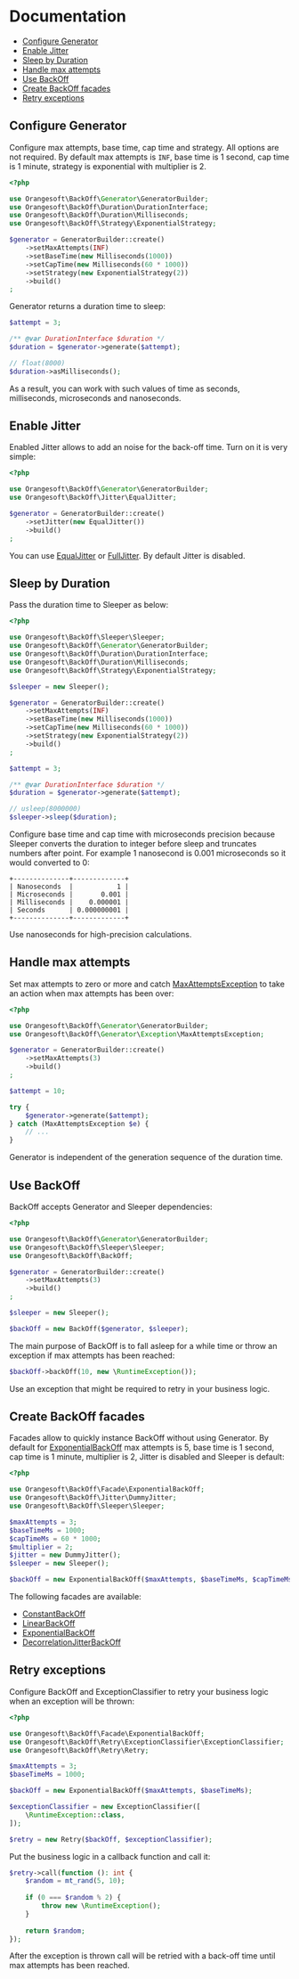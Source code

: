 # Documentation

- [Configure Generator](#configure-generator)
- [Enable Jitter](#enable-jitter)
- [Sleep by Duration](#sleep-by-duration)
- [Handle max attempts](#handle-max-attempts)
- [Use BackOff](#use-backoff)
- [Create BackOff facades](#create-backoff-facades)
- [Retry exceptions](#retry-exceptions)

## Configure Generator

Configure max attempts, base time, cap time and strategy. All options are not required. By default max attempts is `INF`, base time is 1 second, cap time is 1 minute, strategy is exponential with multiplier is 2.

```php
<?php

use Orangesoft\BackOff\Generator\GeneratorBuilder;
use Orangesoft\BackOff\Duration\DurationInterface;
use Orangesoft\BackOff\Duration\Milliseconds;
use Orangesoft\BackOff\Strategy\ExponentialStrategy;

$generator = GeneratorBuilder::create()
    ->setMaxAttempts(INF)
    ->setBaseTime(new Milliseconds(1000))
    ->setCapTime(new Milliseconds(60 * 1000))
    ->setStrategy(new ExponentialStrategy(2))
    ->build()
;
```

Generator returns a duration time to sleep:

```php
$attempt = 3;

/** @var DurationInterface $duration */
$duration = $generator->generate($attempt);

// float(8000)
$duration->asMilliseconds();
```

As a result, you can work with such values of time as seconds, milliseconds, microseconds and nanoseconds.

## Enable Jitter

Enabled Jitter allows to add an noise for the back-off time. Turn on it is very simple:

```php
<?php

use Orangesoft\BackOff\Generator\GeneratorBuilder;
use Orangesoft\BackOff\Jitter\EqualJitter;

$generator = GeneratorBuilder::create()
    ->setJitter(new EqualJitter())
    ->build()
;
```

You can use [EqualJitter](../src/Jitter/EqualJitter.php) or [FullJitter](../src/Jitter/FullJitter.php). By default Jitter is disabled.

## Sleep by Duration

Pass the duration time to Sleeper as below:

```php
<?php

use Orangesoft\BackOff\Sleeper\Sleeper;
use Orangesoft\BackOff\Generator\GeneratorBuilder;
use Orangesoft\BackOff\Duration\DurationInterface;
use Orangesoft\BackOff\Duration\Milliseconds;
use Orangesoft\BackOff\Strategy\ExponentialStrategy;

$sleeper = new Sleeper();

$generator = GeneratorBuilder::create()
    ->setMaxAttempts(INF)
    ->setBaseTime(new Milliseconds(1000))
    ->setCapTime(new Milliseconds(60 * 1000))
    ->setStrategy(new ExponentialStrategy(2))
    ->build()
;

$attempt = 3;

/** @var DurationInterface $duration */
$duration = $generator->generate($attempt);

// usleep(8000000)
$sleeper->sleep($duration);
```

Configure base time and cap time with microseconds precision because Sleeper converts the duration to integer before sleep and truncates numbers after point. For example 1 nanosecond is 0.001 microseconds so it would converted to 0:

```text
+--------------+-------------+
| Nanoseconds  |           1 |
| Microseconds |       0.001 |
| Milliseconds |    0.000001 |
| Seconds      | 0.000000001 |
+--------------+-------------+
```

Use nanoseconds for high-precision calculations.

## Handle max attempts

Set max attempts to zero or more and catch [MaxAttemptsException](../src/Generator/Exception/MaxAttemptsException.php) to take an action when max attempts has been over:

```php
<?php

use Orangesoft\BackOff\Generator\GeneratorBuilder;
use Orangesoft\BackOff\Generator\Exception\MaxAttemptsException;

$generator = GeneratorBuilder::create()
    ->setMaxAttempts(3)
    ->build()
;

$attempt = 10;

try {
    $generator->generate($attempt);
} catch (MaxAttemptsException $e) {
    // ...
}
```

Generator is independent of the generation sequence of the duration time.

## Use BackOff

BackOff accepts Generator and Sleeper dependencies:

```php
<?php

use Orangesoft\BackOff\Generator\GeneratorBuilder;
use Orangesoft\BackOff\Sleeper\Sleeper;
use Orangesoft\BackOff\BackOff;

$generator = GeneratorBuilder::create()
    ->setMaxAttempts(3)
    ->build()
;

$sleeper = new Sleeper();

$backOff = new BackOff($generator, $sleeper);
```

The main purpose of BackOff is to fall asleep for a while time or throw an exception if max attempts has been reached:

```php
$backOff->backOff(10, new \RuntimeException());
```

Use an exception that might be required to retry in your business logic.

## Create BackOff facades

Facades allow to quickly instance BackOff without using Generator. By default for [ExponentialBackOff](../src/Facade/ExponentialBackOff.php) max attempts is 5, base time is 1 second, cap time is 1 minute, multiplier is 2, Jitter is disabled and Sleeper is default:

```php
<?php

use Orangesoft\BackOff\Facade\ExponentialBackOff;
use Orangesoft\BackOff\Jitter\DummyJitter;
use Orangesoft\BackOff\Sleeper\Sleeper;

$maxAttempts = 3;
$baseTimeMs = 1000;
$capTimeMs = 60 * 1000;
$multiplier = 2;
$jitter = new DummyJitter();
$sleeper = new Sleeper();

$backOff = new ExponentialBackOff($maxAttempts, $baseTimeMs, $capTimeMs, $multiplier, $jitter, $sleeper);
```

The following facades are available:

- [ConstantBackOff](../src/Facade/ConstantBackOff.php)
- [LinearBackOff](../src/Facade/LinearBackOff.php)
- [ExponentialBackOff](../src/Facade/ExponentialBackOff.php)
- [DecorrelationJitterBackOff](../src/Facade/DecorrelationJitterBackOff.php)

## Retry exceptions

Configure BackOff and ExceptionClassifier to retry your business logic when an exception will be thrown:

```php
<?php

use Orangesoft\BackOff\Facade\ExponentialBackOff;
use Orangesoft\BackOff\Retry\ExceptionClassifier\ExceptionClassifier;
use Orangesoft\BackOff\Retry\Retry;

$maxAttempts = 3;
$baseTimeMs = 1000;

$backOff = new ExponentialBackOff($maxAttempts, $baseTimeMs);

$exceptionClassifier = new ExceptionClassifier([
    \RuntimeException::class,
]);

$retry = new Retry($backOff, $exceptionClassifier);
```

Put the business logic in a callback function and call it:

```php
$retry->call(function (): int {
    $random = mt_rand(5, 10);
    
    if (0 === $random % 2) {
        throw new \RuntimeException();
    }
    
    return $random;
});
```

After the exception is thrown call will be retried with a back-off time until max attempts has been reached.

